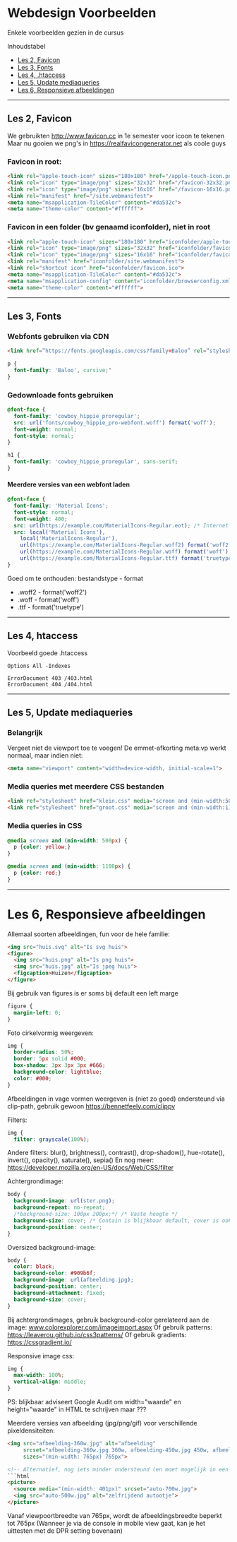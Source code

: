 # Webdesign Voorbeelden
Enkele voorbeelden gezien in de cursus

Inhoudstabel  
- [Les 2, Favicon](#les-2-favicon)
- [Les 3, Fonts](#les-3-fonts)
- [Les 4, .htaccess](#les-4-htaccess)
- [Les 5, Update mediaqueries](#les-5-update-mediaqueries)
- [Les 6, Responsieve afbeeldingen](#les-6-responsieve-afbeeldingen)

___

## Les 2, Favicon
We gebruikten http://www.favicon.cc in 1e semester voor icoon te tekenen  
Maar nu gooien we png's in https://realfavicongenerator.net als coole guys

### Favicon in root:
```html
<link rel="apple-touch-icon" sizes="180x180" href="/apple-touch-icon.png">
<link rel="icon" type="image/png" sizes="32x32" href="/favicon-32x32.png">
<link rel="icon" type="image/png" sizes="16x16" href="/favicon-16x16.png">
<link rel="manifest" href="/site.webmanifest">
<meta name="msapplication-TileColor" content="#da532c">
<meta name="theme-color" content="#ffffff">
```

### Favicon in een folder (bv genaamd iconfolder), niet in root
```html
<link rel="apple-touch-icon" sizes="180x180" href="iconfolder/apple-touch-icon.png">
<link rel="icon" type="image/png" sizes="32x32" href="iconfolder/favicon-32x32.png">
<link rel="icon" type="image/png" sizes="16x16" href="iconfolder/favicon-16x16.png">
<link rel="manifest" href="iconfolder/site.webmanifest">
<link rel="shortcut icon" href="iconfolder/favicon.ico">
<meta name="msapplication-TileColor" content="#da532c">
<meta name="msapplication-config" content="iconfolder/browserconfig.xml">
<meta name="theme-color" content="#ffffff">
```

___

## Les 3, Fonts

### Webfonts gebruiken via CDN
```html
<link href=”https://fonts.googleapis.com/css?family=Baloo” rel=”stylesheet”>
```
```css
p {
  font-family: 'Baloo', cursive;'
}
```

### Gedownloade fonts gebruiken
```css
@font-face {
  font-family: 'cowboy_hippie_proregular';
  src: url('fonts/cowboy_hippie_pro-webfont.woff') format('woff');
  font-weight: normal;
  font-style: normal;
}

h1 {
  font-family: 'cowboy_hippie_proregular', sans-serif;
}
```

#### Meerdere versies van een webfont laden
```css
@font-face {
  font-family: 'Material Icons';
  font-style: normal;
  font-weight: 400;
  src: url(https://example.com/MaterialIcons-Regular.eot); /* Internet Explorer 6-8 */
  src: local('Material Icons'),
    local('MaterialIcons-Regular'),
    url(https://example.com/MaterialIcons-Regular.woff2) format('woff2'),
    url(https://example.com/MaterialIcons-Regular.woff) format('woff'),
    url(https://example.com/MaterialIcons-Regular.ttf) format('truetype');
}
```
Goed om te onthouden: bestandstype - format
- .woff2 - format('woff2')
- .woff - format('woff')
- .ttf - format('truetype')

___

## Les 4, htaccess
Voorbeeld goede .htaccess
```
Options All -Indexes

ErrorDocument 403 /403.html
ErrorDocument 404 /404.html
```

___

## Les 5, Update mediaqueries

### Belangrijk
Vergeet niet de viewport toe te voegen! De emmet-afkorting meta:vp werkt normaal, maar indien niet:
```html
<meta name="viewport" content="width=device-width, initial-scale=1">
```

### Media queries met meerdere CSS bestanden
```html
<link ref="stylesheet" href="klein.css" media="screen and (min-width:500px)">
<link ref="stylesheet" href="groot.css" media="screen and (min-width:1100px)">
```

### Media queries in CSS
```css
@media screen and (min-width: 500px) {
  p {color: yellow;}
}

@media screen and (min-width: 1100px) {
  p {color: red;}
}
```

___

# Les 6, Responsieve afbeeldingen

Allemaal soorten afbeeldingen, fun voor de hele familie:
```html
<img src="huis.svg" alt="Is svg huis">
<figure>
  <img src="huis.png" alt="Is png huis">
  <img src="huis.jpg" alt="Is jpeg huis">
  <figcaption>Huizen</figcaption>
</figure>
```

Bij gebruik van figures is er soms bij default een left marge
```css
figure {
  margin-left: 0;
}
```

Foto cirkelvormig weergeven:
```css
img {
  border-radius: 50%;
  border: 5px solid #000;
  box-shadow: 3px 3px 3px #666;
  background-color: lightblue;
  color: #000;
}
```
Afbeeldingen in vage vormen weergeven is (niet zo goed) ondersteund via clip-path, gebruik gewoon https://bennetfeely.com/clippy

Filters:
```css
img {
  filter: grayscale(100%);
```
Andere filters: blur(), brightness(), contrast(), drop-shadow(), hue-rotate(), invert(), opacity(), saturate(), sepia()
En nog meer: https://developer.mozilla.org/en-US/docs/Web/CSS/filter

Achtergrondimage:
```css
body {
  background-image: url(ster.png);
  background-repeat: no-repeat;
  /*background-size: 100px 200px;*/ /* Vaste hoogte */
  background-size: cover; /* Contain is blijkbaar default, cover is ook handig */
  background-position: center;
}
```
Oversized background-image:
```css
body {
  color: black;
  background-color: #909b6f;
  background-image: url(afbeelding.jpg);
  background-position: center;
  background-attachment: fixed;
  background-size: cover;
}
```
Bij achtergrondimages, gebruik background-color gerelateerd aan de image: www.colorexplorer.com/imageimport.aspx
Of gebruik patterns: https://leaverou.github.io/css3patterns/
Of gebruik gradients: https://cssgradient.io/

Responsive image css:
```css
img {
  max-width: 100%;
  vertical-align: middle;
}
```
PS: blijkbaar adviseert Google Audit om width="waarde" en height="waarde" in HTML te schrijven maar ???

Meerdere versies van afbeelding (jpg/png/gif) voor verschillende pixeldensiteiten:
```html
<img src="afbeelding-360w.jpg" alt="afbeelding"
     srcset="afbeelding-360w.jpg 360w, afbeelding-450w.jpg 450w, afbeelding-675w.jpg 675w, afbeelding-765w.jpg 765w"
     sizes="(min-width: 765px) 765px">

<!-- Alternatief, nog iets minder ondersteund (en moet mogelijk in een figure) -->
```html
<picture>
  <source media="(min-width: 401px)" srcset="auto-700w.jpg">
  <img src="auto-500w.jpg" alt="zelfrijdend autootje">
</picture>
```
Vanaf viewpoortbreedte van 765px, wordt de afbeeldingsbreedte beperkt tot 765px
(Wanneer je via de console in mobile view gaat, kan je het uittesten met de DPR setting bovenaan)

